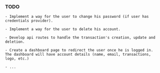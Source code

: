 ### TODO

    - Implement a way for the user to change his password (if user has credentials provider).

    - Implement a way for the user to delete his account.

    - Develop api routes to handle the transaction's creation, update and deletion.

    - Create a dashboard page to redirect the user once he is logged in. The dashboard will have account details (name, email, transactions, logo, etc.)
    
    - ...
